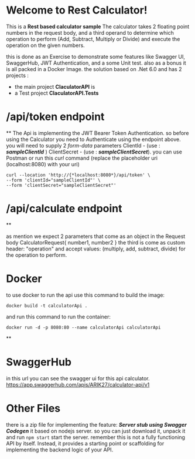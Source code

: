 # Welcome to Rest Calculator!

This is a **Rest based calculator sample** 
The calculator takes 2 floating point numbers in the request body, and  a third operand to determine which operation to perform (Add, Subtract, Multiply or Divide)  and execute the operation on the given numbers.

this is done as an Exercise to demonstrate some features like Swagger UI, SwaggerHub,  JWT Authentication, and a some Unit test. 
also as a bonus it is all  packed  in a Docker Image.
the solution  based on .Net 6.0 and  has 2 projects :
- the main project **ClaculatorAPI** is 
-  a Test project **ClaculatorAPI.Tests**


# /api/token endpoint

**
The Api is  implementing the  JWT Bearer Token Authentication.
so before using the Calculator you need to Authenticate using the endpoint above.
you will need to supply 2 *form-data* parameters 
ClientId -  (use : ***sampleClientId*** ) 
 ClientSecret -  (use :  ***sampleClientSecret***).
you can use Postman  or run this *curl*  command
(replace the placeholder uri (localhost:8080) with your uri)

    curl --location 'http://{*localhost:8080*}/api/token' \
    --form 'clientId="sampleClientId"' \
    --form 'clientSecret="sampleClientSecret"'

#

# /api/calculate endpoint
**

as mention we expect 2 parameters that come as an object in the Request body 
CalculatorRequest{
number1,
number2
}
the third is come as custom header: "operation" and  accept values: (multiply, add, subtract, divide) for the operation to perform.

# Docker
to use docker to  run the api use  this command to build the image:

    docker build -t calculatorApi .

and run this command to run the container:

    docker run -d -p 8080:80 --name calculatorApi calculatorApi 

**

# SwaggerHub
in this url you can see the swagger ui for this api calculator.
https://app.swaggerhub.com/apis/ARIK27/calculator-api/v1

# Other Files

there is a zip file for implementing the feature:  ***Server stub using  Swagger Codegen***
it based on nodejs server.
so you can just download it, unpack it and run `npm start` start the server.
remember this is  not a fully functioning API by itself. Instead, it provides a starting point or scaffolding for implementing the backend logic of your API.
